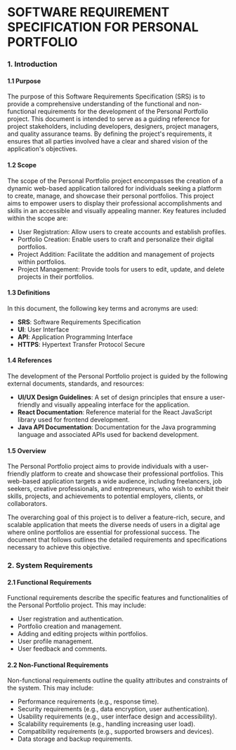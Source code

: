 # SOFTWARE REQUIREMENT SPECIFICATION FOR PERSONAL PORTFOLIO
### 1. Introduction
#### 1.1 Purpose
The purpose of this Software Requirements Specification (SRS) is to provide a comprehensive understanding of the functional and non-functional requirements for the development of the Personal Portfolio project. This document is intended to serve as a guiding reference for project stakeholders, including developers, designers, project managers, and quality assurance teams. By defining the project's requirements, it ensures that all parties involved have a clear and shared vision of the application's objectives.

#### 1.2 Scope
The scope of the Personal Portfolio project encompasses the creation of a dynamic web-based application tailored for individuals seeking a platform to create, manage, and showcase their personal portfolios. This project aims to empower users to display their professional accomplishments and skills in an accessible and visually appealing manner. Key features included within the scope are:

- User Registration: Allow users to create accounts and establish profiles.
- Portfolio Creation: Enable users to craft and personalize their digital portfolios.
- Project Addition: Facilitate the addition and management of projects within portfolios.
- Project Management: Provide tools for users to edit, update, and delete projects in their portfolios.

#### 1.3 Definitions
In this document, the following key terms and acronyms are used:

- **SRS**: Software Requirements Specification
- **UI**: User Interface
- **API**: Application Programming Interface
- **HTTPS**: Hypertext Transfer Protocol Secure

#### 1.4 References
The development of the Personal Portfolio project is guided by the following external documents, standards, and resources:

- **UI/UX Design Guidelines**: A set of design principles that ensure a user-friendly and visually appealing interface for the application.
- **React Documentation**: Reference material for the React JavaScript library used for frontend development.
- **Java API Documentation**: Documentation for the Java programming language and associated APIs used for backend development.

#### 1.5 Overview
The Personal Portfolio project aims to provide individuals with a user-friendly platform to create and showcase their professional portfolios. This web-based application targets a wide audience, including freelancers, job seekers, creative professionals, and entrepreneurs, who wish to exhibit their skills, projects, and achievements to potential employers, clients, or collaborators.

The overarching goal of this project is to deliver a feature-rich, secure, and scalable application that meets the diverse needs of users in a digital age where online portfolios are essential for professional success. The document that follows outlines the detailed requirements and specifications necessary to achieve this objective.

### 2. System Requirements
#### 2.1 Functional Requirements
Functional requirements describe the specific features and functionalities of the Personal Portfolio project. This may include:
- User registration and authentication.
- Portfolio creation and management.
- Adding and editing projects within portfolios.
- User profile management.
- User feedback and comments.

#### 2.2 Non-Functional Requirements
Non-functional requirements outline the quality attributes and constraints of the system. This may include:
- Performance requirements (e.g., response time).
- Security requirements (e.g., data encryption, user authentication).
- Usability requirements (e.g., user interface design and accessibility).
- Scalability requirements (e.g., handling increasing user load).
- Compatibility requirements (e.g., supported browsers and devices).
- Data storage and backup requirements.
